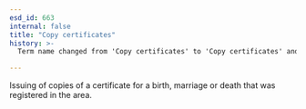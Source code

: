 ```yaml
---
esd_id: 663
internal: false
title: "Copy certificates"
history: >-
  Term name changed from 'Copy certificates' to 'Copy certificates' and scope notes added in version 2.02. Term name changed from 'Copy certificates' to 'Registration - copy certificates' in version 3.00. Name changed to 'Copy certificates' in version 4.00.

---
```


Issuing of copies of a certificate for a birth, marriage or death that was registered in the area.

